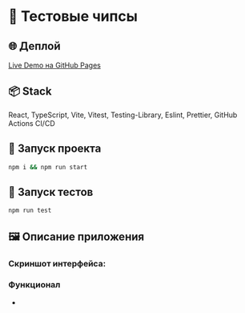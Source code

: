 # 🍟 Тестовые чипсы

## 🌐 Деплой

[Live Demo на GitHub Pages](https://max-tetslav.github.io/chips/)

## 📦 Stack

React, TypeScript, Vite, Vitest, Testing-Library, Eslint, Prettier, GitHub Actions CI/CD

## 🚀 Запуск проекта

```bash
npm i && npm run start
```

## 🧪 Запуск тестов

```bash
npm run test
```

## 🖼️ Описание приложения

### Скриншот интерфейса:

### Функционал
- 


